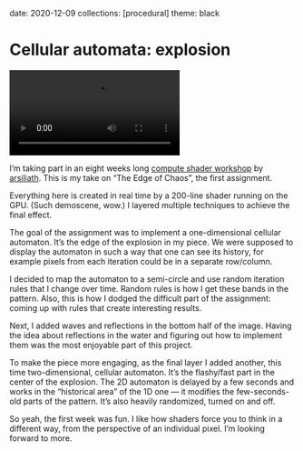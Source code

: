 date: 2020-12-09
collections: [procedural]
theme: black

Cellular automata: explosion
============================

![](explosion.mp4)

I’m taking part in an eight weeks long [compute shader workshop][workshop] by [arsiliath][]. This is my take on “The Edge of Chaos”, the first assignment.

  [workshop]: https://paprika.studio/workshops/compute/index.html
  [arsiliath]: https://twitter.com/arsiliath

Everything here is created in real time by a 200-line shader running on the GPU. (Such demoscene, wow.) I layered multiple techniques to achieve the final effect.

The goal of the assignment was to implement a one-dimensional cellular automaton. It’s the edge of the explosion in my piece. We were supposed to display the automaton in such a way that one can see its history, for example pixels from each iteration could be in a separate row/column.

I decided to map the automaton to a semi-circle and use random iteration rules that I change over time. Random rules is how I get these bands in the pattern. Also, this is how I dodged the difficult part of the assignment: coming up with rules that create interesting results.

Next, I added waves and reflections in the bottom half of the image. Having the idea about reflections in the water and figuring out how to implement them was the most enjoyable part of this project.

To make the piece more engaging, as the final layer I added another, this time two-dimensional, cellular automaton. It’s the flashy/fast part in the center of the explosion. The 2D automaton is delayed by a few seconds and works in the “historical area” of the 1D one — it modifies the few-seconds-old parts of the pattern. It’s also heavily randomized, turned on and off.

So yeah, the first week was fun. I like how shaders force you to think in a different way, from the perspective of an individual pixel. I’m looking forward to more.
